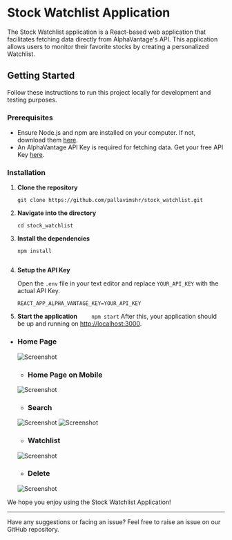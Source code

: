 # Stock Watchlist Application

The Stock Watchlist application is a React-based web application that facilitates fetching data directly from AlphaVantage's API. This application allows users to monitor their favorite stocks by creating a personalized Watchlist.

## Getting Started

Follow these instructions to run this project locally for development and testing purposes.

### Prerequisites

- Ensure Node.js and npm are installed on your computer. If not, download them [here](https://nodejs.org/en/download/).
- An AlphaVantage API Key is required for fetching data. Get your free API Key [here](https://www.alphavantage.co/support/#api-key).

### Installation

1. **Clone the repository**
   ```
   git clone https://github.com/pallavimshr/stock_watchlist.git
   ```
2. **Navigate into the directory**
   ```
   cd stock_watchlist
   ```
3. **Install the dependencies**
   ```
   npm install
   ```

   ```

4. **Setup the API Key**

   Open the `.env` file in your text editor and replace `YOUR_API_KEY` with the actual API Key.

   ```
   REACT_APP_ALPHA_VANTAGE_KEY=YOUR_API_KEY
   ```

5. **Start the application**
   `    npm start`
   After this, your application should be up and running on [http://localhost:3000](http://localhost:3000).

* ### Home Page

   ![Screenshot](Snapshots/home.png)
  * ### Home Page on Mobile

   ![Screenshot](Snapshots/mobile.jpg)
  * ### Search

   ![Screenshot](Snapshots/search1.png)
  ![Screenshot](Snapshots/search2.png)

  * ### Watchlist

   ![Screenshot](Snapshots/watchlist.png)
  * ### Delete

   ![Screenshot](Snapshots/delete.png)

We hope you enjoy using the Stock Watchlist Application!

---

Have any suggestions or facing an issue? Feel free to raise an issue on our GitHub repository.
